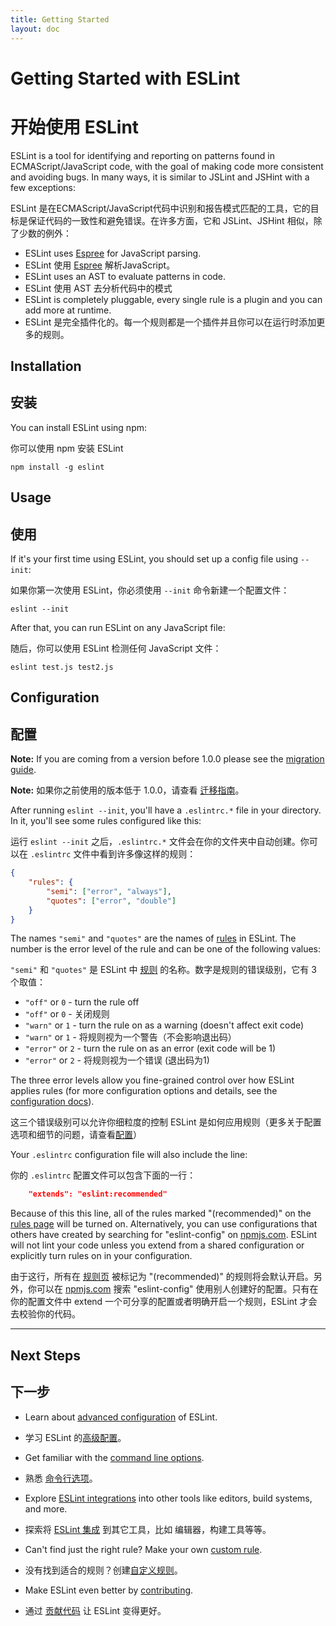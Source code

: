 ```yaml
---
title: Getting Started
layout: doc
---
```


# Getting Started with ESLint

# 开始使用 ESLint

ESLint is a tool for identifying and reporting on patterns found in ECMAScript/JavaScript code, with the goal of making code more consistent and avoiding bugs. In many ways, it is similar to JSLint and JSHint with a few exceptions:

ESLint 是在ECMAScript/JavaScript代码中识别和报告模式匹配的工具，它的目标是保证代码的一致性和避免错误。在许多方面，它和 JSLint、JSHint 相似，除了少数的例外：

* ESLint uses [Espree](https://github.com/eslint/espree) for JavaScript parsing.
* ESLint 使用 [Espree](https://github.com/eslint/espree) 解析JavaScript。
* ESLint uses an AST to evaluate patterns in code.
* ESLint 使用 AST 去分析代码中的模式
* ESLint is completely pluggable, every single rule is a plugin and you can add more at runtime.
* ESLint 是完全插件化的。每一个规则都是一个插件并且你可以在运行时添加更多的规则。

## Installation

## 安装

You can install ESLint using npm:

你可以使用 npm 安装 ESLint

    npm install -g eslint

## Usage

## 使用

If it's your first time using ESLint, you should set up a config file using `--init`:

如果你第一次使用 ESLint，你必须使用 `--init` 命令新建一个配置文件：

    eslint --init

After that, you can run ESLint on any JavaScript file:

随后，你可以使用 ESLint 检测任何 JavaScript 文件：

    eslint test.js test2.js

## Configuration

## 配置

**Note:** If you are coming from a version before 1.0.0 please see the [migration guide](http://eslint.org/docs/user-guide/migrating-to-1.0.0).

**Note:** 如果你之前使用的版本低于 1.0.0，请查看 [迁移指南](http://eslint.org/docs/user-guide/migrating-to-1.0.0)。

After running `eslint --init`, you'll have a `.eslintrc.*` file in your directory. In it, you'll see some rules configured like this:

运行 `eslint --init` 之后，`.eslintrc.*` 文件会在你的文件夹中自动创建。你可以在 `.eslintrc` 文件中看到许多像这样的规则：

```json
{
    "rules": {
        "semi": ["error", "always"],
        "quotes": ["error", "double"]
    }
}
```

The names `"semi"` and `"quotes"` are the names of [rules](http://eslint.org/docs/rules) in ESLint. The number is the error level of the rule and can be one of the following values:

`"semi"` 和 `"quotes"` 是 ESLint 中 [规则](http://eslint.org/docs/rules) 的名称。数字是规则的错误级别，它有 3 个取值：

* `"off"` or `0` - turn the rule off
* `"off"` or `0` - 关闭规则
* `"warn"` or `1` - turn the rule on as a warning (doesn't affect exit code)
* `"warn"` or `1` - 将规则视为一个警告（不会影响退出码）
* `"error"` or `2` - turn the rule on as an error (exit code will be 1)
* `"error"` or `2` - 将规则视为一个错误 (退出码为1)

The three error levels allow you fine-grained control over how ESLint applies rules (for more configuration options and details, see the [configuration docs](http://eslint.org/docs/user-guide/configuring)).

这三个错误级别可以允许你细粒度的控制 ESLint 是如何应用规则（更多关于配置选项和细节的问题，请查看[配置](http://eslint.org/docs/user-guide/configuring)）

Your `.eslintrc` configuration file will also include the line:

你的 `.eslintrc` 配置文件可以包含下面的一行：

```json
    "extends": "eslint:recommended"
```

Because of this this line, all of the rules marked "(recommended)" on the [rules page](http://eslint.org/docs/rules) will be turned on.  Alternatively, you can use configurations that others have created by searching for "eslint-config" on [npmjs.com](https://www.npmjs.com/search?q=eslint-config).  ESLint will not lint your code unless you extend from a shared configuration or explicitly turn rules on in your configuration.

由于这行，所有在 [规则页](http://eslint.org/docs/rules) 被标记为 "(recommended)" 的规则将会默认开启。另外，你可以在 [npmjs.com](https://www.npmjs.com/search?q=eslint-config) 搜索 "eslint-config" 使用别人创建好的配置。只有在你的配置文件中 extend 一个可分享的配置或者明确开启一个规则，ESLint 才会去校验你的代码。

---

## Next Steps

## 下一步

* Learn about [advanced configuration](http://eslint.org/docs/user-guide/configuring) of ESLint.

* 学习 ESLint 的[高级配置](http://eslint.org/docs/user-guide/configuring)。

* Get familiar with the [command line options](/docs/user-guide/command-line-interface).

* 熟悉 [命令行选项](/docs/user-guide/command-line-interface)。

* Explore [ESLint integrations](http://eslint.org/docs/user-guide/integrations) into other tools like editors, build systems, and more.

* 探索将 [ESLint 集成](http://eslint.org/docs/user-guide/integrations) 到其它工具，比如 编辑器，构建工具等等。

* Can't find just the right rule?  Make your own [custom rule](http://eslint.org/docs/developer-guide/working-with-rules).

* 没有找到适合的规则？创建[自定义规则](http://eslint.org/docs/developer-guide/working-with-rules)。

* Make ESLint even better by [contributing](http://eslint.org/docs/developer-guide/contributing).

* 通过 [贡献代码](http://eslint.org/docs/developer-guide/contributing) 让 ESLint 变得更好。
